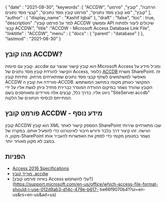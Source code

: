 {
  "date" : "2021-08-30",
  "keywords" :[ "ACCDW", "הרחבה", "קובץ", "פורמט קובץ", "סוג קובץ מסד נתונים", "פורמט קובץ מסד נתונים", "קבצי מסד נתונים" ],
  "author" : {
    "display_name" : "Kashif Iqbal"
},
  "draft" : "false",
  "toc" : true,
  "description" :"למד על פורמט קובץ ACCDW וממשקי API שיכולים ליצור ולפתוח קבצי ACCDW.",
  "title" :"ACCDW - Microsoft Access Database Link File",
  "linktitle" : "ACCDW",
  "menu" : {
    "docs" : {
      "parent" : "database"
}
},
  "lastmod" : "2021-08-30"
}

## מהו קובץ ACCDW?

קובץ עם סיומת .accdw הוא קובץ קישור שנוצר עם Microsoft Access ומכיל מידע על הקישור להורדת קובץ מסד נתונים של Access, כלומר [ACCDB](/he/database/accdb/) משרת SharePoint. זה מאפשר למשתמשים לשתף קבצי מסד נתונים שמתארחים מרחוק. פתיחת קובץ ACCDW מורידה את קובץ ה-ACCDB המקושר כעותק מקומי במחשב המשתמש. הקובץ שהורד נשמר במיקום ההורדה המוגדר כברירת מחדל וניתן לגשת אליו על ידי ניווט אליו. בדרך כלל, קבצים אלה מורידים ומאוחסנים בשם "SiteServer.accdb" המתייחס לבסיסי הנתונים של הלקוח.

## פורמט קובץ ACCDW - מידע נוסף

קובץ ACCDW הוא קובץ XML המספק קישור לאתר SharePoint שבו מתארחים שירותי הגישה. זהו קיצור דרך בלבד ודורש חיבור לאינטרנט כדי להפעיל אותם. במקרה של מקוון, ה-SharePoint נשמר במטמון מקומי כדי לספק את האפשרות להעביר אותו במצב לא מקוון מאוחר יותר.

## הפניות

* [Access 2016 Specifications](https://support.microsoft.com/en-us/office/access-specifications-0cf3c66f-9cf2-4e32-9568-98c1025bb47c?ui=en-us&rs=en-us&ad=us)
* [מוריד קובץ ‎.accdw](https://social.technet.microsoft.com/Forums/en-US/7bf02e9e-6246-44da-9513-4cf8f2cc2fb2/downloaded-accdw-file?forum=sharepointgeneralprevious)
* [באיזה פורמט קובץ Access עלי להשתמש?](https://support.microsoft.com/en-us/office/which-access-file-format-should-i-use-012d9ab3-d14c-479e-b617- be66f9070b41?ui=en-us&rs=en-us&ad=us)

